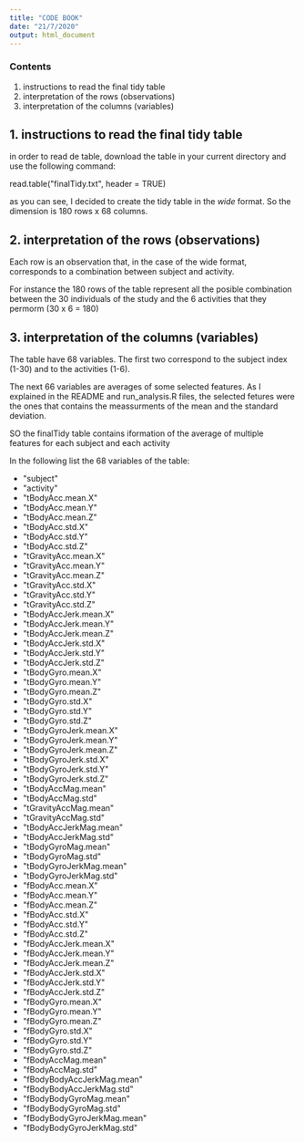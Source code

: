 ```yaml
---
title: "CODE BOOK"
date: "21/7/2020"
output: html_document
---
```


### Contents

1. instructions to read the final tidy table 
2. interpretation of the rows (observations)
3. interpretation of the columns (variables)

## 1. instructions to read the final tidy table 

in order to read de table, download the table in your current directory and
use the following command:

read.table("finalTidy.txt", header = TRUE)

as you can see, I decided to create the tidy table in the *wide* format. So the
dimension is 180 rows x 68 columns. 



## 2. interpretation of the rows (observations)

Each row is an observation that, in the case of the wide format, corresponds to 
a combination between subject and activity. 

For instance the 180 rows of the table represent all the posible combination between 
the 30 individuals of the study and the 6 activities that they permorm (30 x 6 = 180)

## 3. interpretation of the columns (variables)

The table have 68 variables. The  first two correspond to the subject index (1-30)
and to the activities (1-6). 

The next 66 variables  are averages of some selected features. As I explained in the README and run_analysis.R files, the selected fetures were the ones that contains the meassurments of the mean and the standard deviation. 

SO the finalTidy table contains iformation of the average of multiple features for
each subject and each activity


In the following list the 68 variables of the table:


* "subject"                   
* "activity"                  
* "tBodyAcc.mean.X"
* "tBodyAcc.mean.Y"
* "tBodyAcc.mean.Z" 
* "tBodyAcc.std.X"           
* "tBodyAcc.std.Y"
* "tBodyAcc.std.Z" 
* "tGravityAcc.mean.X"       
* "tGravityAcc.mean.Y" 
* "tGravityAcc.mean.Z"  
* "tGravityAcc.std.X"        
* "tGravityAcc.std.Y"
* "tGravityAcc.std.Z"     
* "tBodyAccJerk.mean.X"      
* "tBodyAccJerk.mean.Y"  
* "tBodyAccJerk.mean.Z"      
* "tBodyAccJerk.std.X"       
* "tBodyAccJerk.std.Y"     
* "tBodyAccJerk.std.Z"    
* "tBodyGyro.mean.X"         
* "tBodyGyro.mean.Y"    
* "tBodyGyro.mean.Z" 
* "tBodyGyro.std.X"          
* "tBodyGyro.std.Y"
* "tBodyGyro.std.Z"
* "tBodyGyroJerk.mean.X"     
* "tBodyGyroJerk.mean.Y"
* "tBodyGyroJerk.mean.Z"
* "tBodyGyroJerk.std.X"      
* "tBodyGyroJerk.std.Y"
* "tBodyGyroJerk.std.Z"
* "tBodyAccMag.mean"         
* "tBodyAccMag.std"
* "tGravityAccMag.mean"
* "tGravityAccMag.std"       
* "tBodyAccJerkMag.mean" 
* "tBodyAccJerkMag.std"
* "tBodyGyroMag.mean"        
* "tBodyGyroMag.std"
* "tBodyGyroJerkMag.mean"  
* "tBodyGyroJerkMag.std"     
* "fBodyAcc.mean.X"          
* "fBodyAcc.mean.Y"   
* "fBodyAcc.mean.Z"          
* "fBodyAcc.std.X"  
* "fBodyAcc.std.Y"         
* "fBodyAcc.std.Z"           
* "fBodyAccJerk.mean.X"  
* "fBodyAccJerk.mean.Y"   
* "fBodyAccJerk.mean.Z"      
* "fBodyAccJerk.std.X"     
* "fBodyAccJerk.std.Y"  
* "fBodyAccJerk.std.Z"       
* "fBodyGyro.mean.X"         
* "fBodyGyro.mean.Y"      
* "fBodyGyro.mean.Z"         
* "fBodyGyro.std.X"          
* "fBodyGyro.std.Y"    
* "fBodyGyro.std.Z"          
* "fBodyAccMag.mean"         
* "fBodyAccMag.std"  
* "fBodyBodyAccJerkMag.mean" 
* "fBodyBodyAccJerkMag.std" 
* "fBodyBodyGyroMag.mean"
* "fBodyBodyGyroMag.std"     
* "fBodyBodyGyroJerkMag.mean"
* "fBodyBodyGyroJerkMag.std" 
